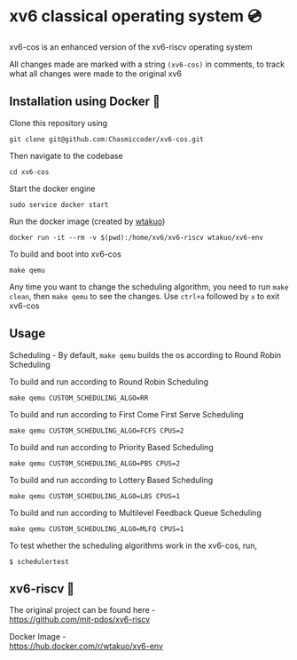 # xv6 classical operating system 💿
xv6-cos is an enhanced version of the xv6-riscv operating system

All changes made are marked with a string `(xv6-cos)` in comments, to track what all changes were made to the original xv6

## Installation using Docker 🐳

Clone this repository using

    git clone git@github.com:Chasmiccoder/xv6-cos.git

Then navigate to the codebase

    cd xv6-cos

Start the docker engine

    sudo service docker start

Run the docker image (created by [wtakuo](https://hub.docker.com/r/wtakuo/xv6-env))

    docker run -it --rm -v $(pwd):/home/xv6/xv6-riscv wtakuo/xv6-env

To build and boot into xv6-cos

    make qemu

Any time you want to change the scheduling algorithm, you need to run `make clean`, then `make qemu` to see the changes.
Use `ctrl+a` followed by `x` to exit xv6-cos

## Usage

Scheduling - By default, `make qemu` builds the os according to Round Robin Scheduling

To build and run according to Round Robin Scheduling

```
make qemu CUSTOM_SCHEDULING_ALGO=RR
```

To build and run according to First Come First Serve Scheduling

```
make qemu CUSTOM_SCHEDULING_ALGO=FCFS CPUS=2
```

To build and run according to Priority Based Scheduling

```
make qemu CUSTOM_SCHEDULING_ALGO=PBS CPUS=2
```

To build and run according to Lottery Based Scheduling

```
make qemu CUSTOM_SCHEDULING_ALGO=LBS CPUS=1
```

To build and run according to Multilevel Feedback Queue Scheduling

```
make qemu CUSTOM_SCHEDULING_ALGO=MLFQ CPUS=1
```

To test whether the scheduling algorithms work in the xv6-cos, run,

```
$ schedulertest
```

## xv6-riscv 💽
The original project can be found here -  
https://github.com/mit-pdos/xv6-riscv

Docker Image -  
https://hub.docker.com/r/wtakuo/xv6-env

<!-- 

Potential bugs:
sys_waitx not accounted for in trace (in syscall.h)
Update struct syscall_info syscall_structs[]

xv6 password is "xv6" 
-->